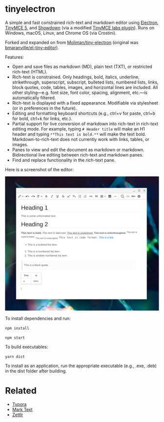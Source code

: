 # tinyelectron

A simple and fast constrained rich-text and markdown editor using [Electron](https://www.electronjs.org/), [TinyMCE 5](https://github.com/tinymce/tinymce), and [Showdown](https://github.com/showdownjs/showdown) (via a modified [TinyMCE labs plugin](https://www.tiny.cloud/labs/markdown/)). Runs on Windows, macOS, Linux, and Chrome OS (via Crostini).

Forked and expanded on from [Moliman/tiny-electron](https://github.com/Moliman/tiny-electron) (original was [bmaranville/el-tiny-editor](https://github.com/bmaranville/el-tiny-editor)).

Features:

* Open and save files as markdown (MD), plain text (TXT), or restricted rich-text (HTML).
* Rich-text is constrained. Only headings, bold, italics, underline, strikethrough, superscript, subscript, bulleted lists, numbered lists, links, block quotes, code, tables, images, and horizontal lines are included. All other styling—e.g. font size, font color, spacing, alignment, etc.—is automatically filtered.
* Rich-text is displayed with a fixed appearance. Modifiable via stylesheet (or in preferences in the future).
* Editing and formatting keyboard shortcuts (e.g., ctrl+v for paste, ctrl+b for bold, ctrl+k for links, etc.).
* Partial support for live conversion of markdown into rich-text in rich-text editing mode. For example, typing `# Header title` will make an H1 header and typing `**This text is bold.**` will make the text bold. Markdown-to-rich-text does not currently work with links, tables, or images.
* Panes to view and edit the document as markdown or markdown. Bidirectional live editing between rich-text and markdown panes.
* Find and replace functionality in the rich-text pane.

Here is a screenshot of the editor:

[![](screenshot.png)](screenshot.png?raw=true)

To install dependencies and run:

`npm install`

`npm start`

To build executables:

`yarn dist`

To install as an application, run the appropriate executable (e.g., .exe, .deb) in the dist folder after building.

# Related

* [Typora](https://typora.io/)
* [Mark Text](https://github.com/marktext/marktext)
* [Zettlr](https://github.com/Zettlr/Zettlr)

